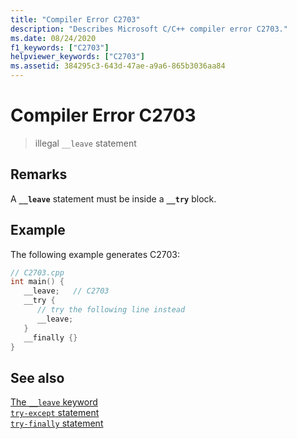 ```yaml
---
title: "Compiler Error C2703"
description: "Describes Microsoft C/C++ compiler error C2703."
ms.date: 08/24/2020
f1_keywords: ["C2703"]
helpviewer_keywords: ["C2703"]
ms.assetid: 384295c3-643d-47ae-a9a6-865b3036aa84
---
```

# Compiler Error C2703

> illegal `__leave` statement

## Remarks

A **`__leave`** statement must be inside a **`__try`** block.

## Example

The following example generates C2703:

```cpp
// C2703.cpp
int main() {
   __leave;   // C2703
   __try {
      // try the following line instead
      __leave;
   }
   __finally {}
}
```

## See also

[The `__leave` keyword](../../cpp/try-except-statement.md#__leave)\
[`try-except` statement](../../cpp/try-except-statement.md)\
[`try-finally` statement](../../cpp/try-finally-statement.md)
